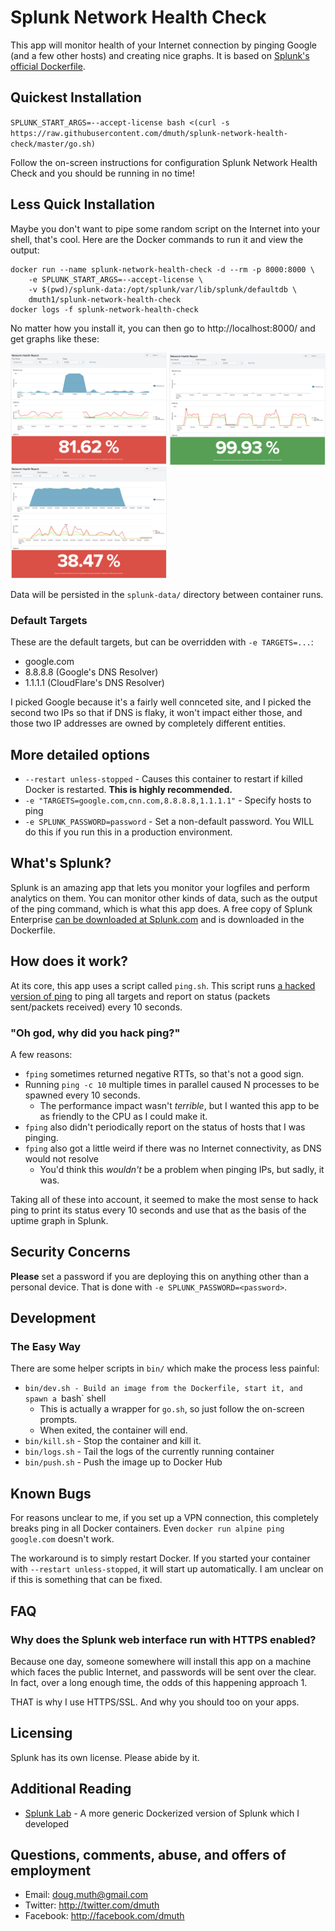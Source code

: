 # Splunk Network Health Check

This app will monitor health of your Internet connection by pinging Google 
(and a few other hosts) and creating nice graphs.  It is based on
<a href="https://hub.docker.com/r/splunk/splunk/">Splunk's official Dockerfile</a>.


## Quickest Installation

`SPLUNK_START_ARGS=--accept-license bash <(curl -s https://raw.githubusercontent.com/dmuth/splunk-network-health-check/master/go.sh)`

Follow the on-screen instructions for configuration Splunk Network Health Check 
and you should be running in no time!


## Less Quick Installation

Maybe you don't want to pipe some random script on the Internet into your shell, that's cool.
Here are the Docker commands to run it and view the output:

```
docker run --name splunk-network-health-check -d --rm -p 8000:8000 \
	-e SPLUNK_START_ARGS=--accept-license \
	-v $(pwd)/splunk-data:/opt/splunk/var/lib/splunk/defaultdb \
	dmuth1/splunk-network-health-check
docker logs -f splunk-network-health-check
```


No matter how you install it, you can then go to http://localhost:8000/ and get graphs like these:

<img src="./img/network-amtrak-with-hotspot.png" width="250" /> <img src="./img/network-firewall-failing.png" width="250" /> <img src="./img/network-huge-outage.png" width="250" />


Data will be persisted in the `splunk-data/` directory between container runs.


### Default Targets

These are the default targets, but can be overridden with `-e TARGETS=...`: 

- google.com
- 8.8.8.8 (Google's DNS Resolver)
- 1.1.1.1 (CloudFlare's DNS Resolver)

I picked Google because it's a fairly well connceted site, and I picked the second two IPs so that if 
DNS is flaky, it won't impact either those, and those two IP addresses are owned by completely different entities.


## More detailed options

- `--restart unless-stopped` - Causes this container to restart if killed Docker is restarted. **This is highly recommended.**
- `-e "TARGETS=google.com,cnn.com,8.8.8.8,1.1.1.1"` - Specify hosts to ping
- `-e SPLUNK_PASSWORD=password` - Set a non-default password. You WILL do this if you run this in a production environment.


## What's Splunk?

Splunk is an amazing app that lets you monitor your logfiles and perform analytics on them.  You can monitor other kinds of data, such as the output of the ping command, which is what this app does.  A free copy of Splunk Enterprise [can be downloaded at Splunk.com](http://www.splunk.com/) and is downloaded in the Dockerfile.


## How does it work?

At its core, this app uses a script called `ping.sh`.  This script runs <a href="https://github.com/dmuth/iputils">a hacked version of ping</a> to ping all targets and report on status (packets sent/packets received) every 10 seconds.


### "Oh god, why did you hack ping?"

A few reasons:

- `fping` sometimes returned negative RTTs, so that's not a good sign.
- Running `ping -c 10` multiple times in parallel caused N processes to be spawned every 10 seconds. 
   - The performance impact wasn't *terrible*, but I wanted this app to be as friendly to the CPU as I could make it.
- `fping` also didn't periodically report on the status of hosts that I was pinging.
- `fping` also got a little weird if there was no Internet connectivity, as DNS would not resolve
   - You'd think this *wouldn't* be a problem when pinging IPs, but sadly, it was.

Taking all of these into account, it seemed to make the most sense to hack ping to print its status every 10
seconds and use that as the basis of the uptime graph in Splunk.


## Security Concerns

**Please** set a password if you are deploying this on anything other than a personal device.
That is done with `-e SPLUNK_PASSWORD=<password>`.


## Development


### The Easy Way

There are some helper scripts in `bin/` which make the process less painful:

- `bin/dev.sh - Build an image from the Dockerfile, start it, and spawn a `bash` shell
   - This is actually a wrapper for `go.sh`, so just follow the on-screen prompts.
   - When exited, the container will end.
- `bin/kill.sh` - Stop the container and kill it.
- `bin/logs.sh` - Tail the logs of the currently running container
- `bin/push.sh` - Push the image up to Docker Hub


## Known Bugs

For reasons unclear to me, if you set up a VPN connection, this completely breaks ping in all
Docker containers.  Even `docker run alpine ping google.com` doesn't work.

The workaround is to simply restart Docker.  If you started your container with `--restart unless-stopped`,
it will start up automatically.  I am unclear on if this is something that can be fixed.


## FAQ

### Why does the Splunk web interface run with HTTPS enabled?

Because one day, someone somewhere will install this app on a machine which faces
the public Internet, and passwords will be sent over the clear.  In fact, over a 
long enough time, the odds of this happening approach 1.

THAT is why I use HTTPS/SSL.  And why you should too on your apps.


## Licensing

Splunk has its own license.  Please abide by it.


## Additional Reading

- <a href="https://github.com/dmuth/splunk-lab">Splunk Lab</a> - A more generic Dockerized version of Splunk which I developed


## Questions, comments, abuse, and offers of employment

- Email: doug.muth@gmail.com
- Twitter: <a href="http://twitter.com/dmuth">http://twitter.com/dmuth</a>
- Facebook: <a href="http://facebook.com/dmuth">http://facebook.com/dmuth</a>



